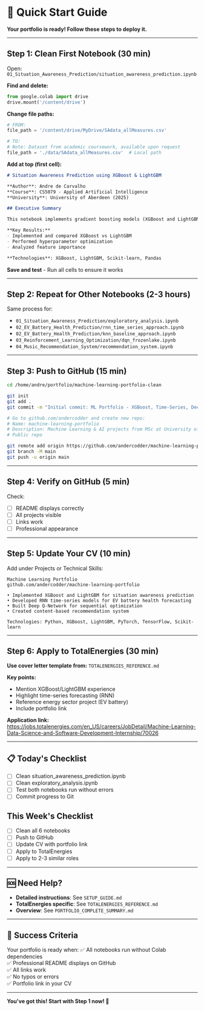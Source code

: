 # 🚀 Quick Start Guide

**Your portfolio is ready! Follow these steps to deploy it.**

---

## Step 1: Clean First Notebook (30 min)

Open: `01_Situation_Awareness_Prediction/situation_awareness_prediction.ipynb`

**Find and delete:**
```python
from google.colab import drive
drive.mount('/content/drive')
```

**Change file paths:**
```python
# FROM:
file_path = '/content/drive/MyDrive/SAdata_allMeasures.csv'

# TO:
# Note: Dataset from academic coursework, available upon request
file_path = './data/SAdata_allMeasures.csv'  # Local path
```

**Add at top (first cell):**
```markdown
# Situation Awareness Prediction using XGBoost & LightGBM

**Author**: Andre de Carvalho  
**Course**: CS5079 - Applied Artificial Intelligence  
**University**: University of Aberdeen (2025)

## Executive Summary

This notebook implements gradient boosting models (XGBoost and LightGBM) to predict driver situation awareness from physiological and behavioral data.

**Key Results:**
- Implemented and compared XGBoost vs LightGBM
- Performed hyperparameter optimization
- Analyzed feature importance

**Technologies**: XGBoost, LightGBM, Scikit-learn, Pandas
```

**Save and test** - Run all cells to ensure it works

---

## Step 2: Repeat for Other Notebooks (2-3 hours)

Same process for:
- `01_Situation_Awareness_Prediction/exploratory_analysis.ipynb`
- `02_EV_Battery_Health_Prediction/rnn_time_series_approach.ipynb`
- `02_EV_Battery_Health_Prediction/knn_baseline_approach.ipynb`
- `03_Reinforcement_Learning_Optimization/dqn_frozenlake.ipynb`
- `04_Music_Recommendation_System/recommendation_system.ipynb`

---

## Step 3: Push to GitHub (15 min)

```bash
cd /home/andre/portfolio/machine-learning-portfolio-clean

git init
git add .
git commit -m "Initial commit: ML Portfolio - XGBoost, Time-Series, Deep Learning, RL"

# Go to github.com/andercodder and create new repo:
# Name: machine-learning-portfolio
# Description: Machine Learning & AI projects from MSc at University of Aberdeen
# Public repo

git remote add origin https://github.com/andercodder/machine-learning-portfolio.git
git branch -M main
git push -u origin main
```

---

## Step 4: Verify on GitHub (5 min)

Check:
- [ ] README displays correctly
- [ ] All projects visible
- [ ] Links work
- [ ] Professional appearance

---

## Step 5: Update Your CV (10 min)

Add under Projects or Technical Skills:

```
Machine Learning Portfolio
github.com/andercodder/machine-learning-portfolio

• Implemented XGBoost and LightGBM for situation awareness prediction
• Developed RNN time-series models for EV battery health forecasting  
• Built Deep Q-Network for sequential optimization
• Created content-based recommendation system

Technologies: Python, XGBoost, LightGBM, PyTorch, TensorFlow, Scikit-learn
```

---

## Step 6: Apply to TotalEnergies (30 min)

**Use cover letter template from:** `TOTALENERGIES_REFERENCE.md`

**Key points:**
- Mention XGBoost/LightGBM experience
- Highlight time-series forecasting (RNN)
- Reference energy sector project (EV battery)
- Include portfolio link

**Application link:**
https://jobs.totalenergies.com/en_US/careers/JobDetail/Machine-Learning-Data-Science-and-Software-Development-Internship/70026

---

## 📋 Today's Checklist

- [ ] Clean situation_awareness_prediction.ipynb
- [ ] Clean exploratory_analysis.ipynb
- [ ] Test both notebooks run without errors
- [ ] Commit progress to Git

## This Week's Checklist

- [ ] Clean all 6 notebooks
- [ ] Push to GitHub
- [ ] Update CV with portfolio link
- [ ] Apply to TotalEnergies
- [ ] Apply to 2-3 similar roles

---

## 🆘 Need Help?

- **Detailed instructions**: See `SETUP_GUIDE.md`
- **TotalEnergies specific**: See `TOTALENERGIES_REFERENCE.md`
- **Overview**: See `PORTFOLIO_COMPLETE_SUMMARY.md`

---

## 🎯 Success Criteria

Your portfolio is ready when:
✅ All notebooks run without Colab dependencies  
✅ Professional README displays on GitHub  
✅ All links work  
✅ No typos or errors  
✅ Portfolio link in your CV  

---

**You've got this! Start with Step 1 now! 🚀**

